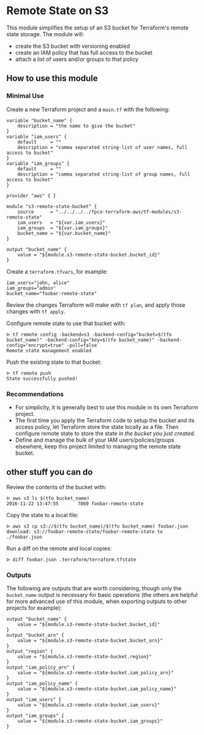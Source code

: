 # Remote State on S3

This module simplifies the setup of an S3 bucket for Terraform's remote state
storage. The module will:

* create the S3 bucket with versioning enabled
* create an IAM policy that has full access to the bucket
* attach a list of users and/or groups to that policy


## How to use this module

### Minimal Use

Create a new Terraform project and a `main.tf` with the following:

```hcl
variable "bucket_name" {
    description = "the name to give the bucket"
}
variable "iam_users" {
    default     = ""
    description = "comma separated string-list of user names, full access to bucket"
}
variable "iam_groups" {
    default     = ""
    description = "comma separated string-list of group names, full access to bucket"
}

provider "aws" { }

module "s3-remote-state-bucket" {
    source      = "../../../../fpco-terraform-aws/tf-modules/s3-remote-state"
    iam_users   = "${var.iam_users}"
    iam_groups  = "${var.iam_groups}"
    bucket_name = "${var.bucket_name}"
}

output "bucket_name" {
    value = "${module.s3-remote-state-bucket.bucket_id}"
}
```

Create a `terraform.tfvars`, for example:

```hcl
iam_users="john, alice"
iam_groups="admin"
bucket_name="foobar-remote-state"
```

Review the changes Terraform will make with `tf plan`, and apply those changes
with `tf apply`.

Configure remote state to use that bucket with:

```
ᐅ tf remote config -backend=s3 -backend-config="bucket=$(tfo bucket_name)" -backend-config="key=$(tfo bucket_name)" -backend-config="encrypt=true" -pull=false
Remote state management enabled
```

Push the existing state to that bucket:

```
ᐅ tf remote push
State successfully pushed!
```


### Recommendations

* For simplicity, it is generally best to use this module in its own Terraform
  project.
* The first time you apply the Terraform code to setup the bucket and its access
  policy, let Terraform store the state locally as a file. Then configure remote
  state to store the state _in the bucket you just created_.
* Define and manage the bulk of your IAM users/policies/groups elsewhere, keep
  this project limited to managing the remote state bucket.


## other stuff you can do

Review the contents of the bucket with:

```
ᐅ aws s3 ls $(tfo bucket_name)
2016-11-22 13:47:55       7860 foobar-remote-state
```

Copy the state to a local file:

```
ᐅ aws s3 cp s3://$(tfo bucket_name)/$(tfo bucket_name) foobar.json
download: s3://foobar-remote-state/foobar-remote-state to ./foobar.json
```

Run a diff on the remote and local copies:

```
ᐅ diff foobar.json .terraform/terraform.tfstate
```


### Outputs

The following are outputs that are worth considering, though only the
`bucket_name` output is necessary for basic operations (the others are helpful
for more advanced use of this module, when exporting outputs to other projects
for example):

```hcl
output "bucket_name" {
    value = "${module.s3-remote-state-bucket.bucket_id}"
}
output "bucket_arn" {
    value = "${module.s3-remote-state-bucket.bucket_arn}"
}
output "region" {
    value = "${module.s3-remote-state-bucket.region}"
}
output "iam_policy_arn" {
    value = "${module.s3-remote-state-bucket.iam_policy_arn}"
}
output "iam_policy_name" {
    value = "${module.s3-remote-state-bucket.iam_policy_name}"
}
output "iam_users" {
    value = "${module.s3-remote-state-bucket.iam_users}"
}
output "iam_groups" {
    value = "${module.s3-remote-state-bucket.iam_groups}"
}
```

